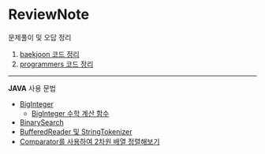 # ReviewNote

문제풀이 및 오답 정리

1. [baekjoon 코드 정리](https://github.com/ChoSooBeen/ProgramSolve)
2. [programmers 코드 정리](https://github.com/ChoSooBeen/Programmer_school)

---
**JAVA** 사용 문법   
+ [BigInteger](https://github.com/ChoSooBeen/ReviewNote/blob/main/10757.md)     
  + [BigInteger 수학 계산 함수](https://github.com/ChoSooBeen/ReviewNote/tree/main)
+ [BinarySearch](https://github.com/ChoSooBeen/ReviewNote/blob/main/1920.md)
+ [BufferedReader 및 StringTokenizer](https://github.com/ChoSooBeen/ReviewNote/blob/main/2869.md)
+ [Comparator를 사용하여 2차원 배열 정렬해보기](https://github.com/ChoSooBeen/ReviewNote/blob/main/10814.md)
